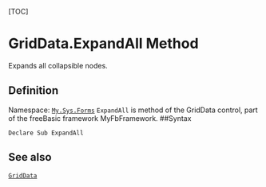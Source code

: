 [TOC]
# GridData.ExpandAll Method
Expands all collapsible nodes.
## Definition
Namespace: [`My.Sys.Forms`](My.Sys.Forms.md)
`ExpandAll` is method of the GridData control, part of the freeBasic framework MyFbFramework.
##Syntax
```freeBasic
Declare Sub ExpandAll
```

## See also
[`GridData`](GridData.md)
